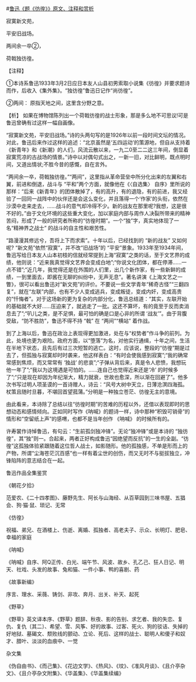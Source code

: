 #[鲁迅《题《彷徨》》原文、注释和赏析](https://www.vrrw.net/wx/9369.html)

寂寞新文苑，

平安旧战场。

两间余一卒②，

荷戟独彷徨。

【注释】

①本诗系鲁迅1933年3月2日应日本友人山县初男索取小说集《彷徨》并要求题诗而作，后收入《集外集》。“独彷徨”鲁迅日记作“尚彷徨”。

②两间： 原指天地之间，这里含分野之意。

【析】 如果在博物馆陈列出一个荷戟彷徨的战士形象，那是多么地不可思议!可是鲁迅曾确有过这样一幅自画像。



“寂寞新文苑，平安旧战场。”诗的头两句写的是1926年以前一段时间文坛的情况。对此，鲁迅后来作过这样的追述：“北京虽然是‘五四运动’的策源地，但自从支持着《新青年》和《新潮》的人们，风流云散以来，一九二0至二二这三年间，倒显着寂寞荒凉的古战场的情景。”诗中以对偶句式出之，一新一旧，对比鲜明，既点明时间，又道出情状;不胜今昔的感慨，自在言外。

“两间余一卒，荷戟独彷徨。”“两间”，这里指从革命营垒中所分化出来的左翼和右翼，前进和倒退，战斗与 “平和”两个方面，就像他在《〈自选集〉 自序》里所说的那样：“后来《新青年》的团体散掉了，有的高升，有的退隐，有的前进，我又经验了一回同一战阵中的伙伴还是会这么变化，并且落得一个‘作家’的头衔，依然在沙漠中走来走去，……战斗的意气却冷得不少。新的战友在那里呢?我想，这是很不好的。”由于文化环境的这些重大变化，加以家庭内部与周作人决裂所带来的精神苦闷，形成了一般的研究者所称的“彷徨时期”。一个“独”字，真实地体现了一名“精神界之战士” 的战斗的自主性和艰苦性。

“路漫漫其修远兮，吾将上下而求索”。十年以后，已经找到的 “新的战友” 又如何呢? “新文苑”依然“寂寞”，并不改“旧战场”的 “平安”景象。1933年至1934年间，鲁迅写给日本友人山本初枝的信就经常提到上海“寂寞”之类的话，至于文艺界的成绩，他则说：“近来我真觉得文艺界会变成白地”;“你说文化团体，都在停滞……一点不错”;“近几年，我觉得还是在外围的人们里，出几个新作家，有一些新鲜的成绩，一到里面去，即酱在无聊的纠纷中，无声无息”。著名讲演《上海文艺之一瞥》，很可以看出鲁迅对“新文苑”的评价。不要说一些文学青年“稀奇古怪”“三翻四复”，就在“左联”内部，也有不少人变成逃兵，变成叛徒，变成内奸，变成高贵的“忏悔者”。对于这场新的更为复杂的内部分化，鲁迅总结道：“其实，左联开始的基础就不大好……压迫来了，就逃走了一批。这还不算坏，有的竟至于反而卖消息去了”;“叭儿之类，是不足惧，最可怕的确是口是心非的所谓 ‘战友’”。由于背腹受敌，“防不胜防”，鲁迅不得不持 “戟” 在 “两间”“横站” 着作战。

到了上海以后，鲁迅在政治上表现得更加激进，处在与“权势者”作斗争的前列。为此，处境也更为艰险。政府方面，以“堕落”为名，对他实行通缉，十年之间，生活在半地下状态，且先后有过三次短暂的逃亡。这时，应该说，整段的“彷徨”期是过去了，但孤独与寂寞却时时袭来，他这样表白：“有时会使我感到寂寞”;“我的确常常感到焦烦，而又常常有 ‘独战’ 的悲哀”;“子弹从背后来，真是令人悲愤，我想玩他一年了”;“我以为这境遇是可怕的。……连自己也觉得近来还是‘冷’ 的时候多了”;“只是现在却因为年纪渐大，精力就衰，世故也愈深，所以渐在回避了”。他多次书写过明人项圣谟的一首诗赠人，诗云：“风号大树中天立，日薄沧溟四海孤。杖策且随时旦暮，不堪回首望菰蒲。”分明是一种独立苍茫、彷徨无主的意境。

由此看来，本诗除了总结以往“彷徨时期”的苦难的历程以外，还借以表现即时的思想动态和感情倾向。正如同时写作《呐喊》的题诗一样，诗中那种“积毁可销骨”的情形和“空留纸上声”的感喟，也都不是当年创作 《呐喊》 的时候所有的。

许寿裳作诗悼鲁迅，有句云：“生前孤剑独冲锋”。无论“独冲锋”或是本诗的 “独彷徨”，其“独”则一。合起来，两者正好构成鲁迅“因绝望而反抗”的一生的全副。“彷徨”这孤独体验紧跟随着这位哲人战士，如影随形。他的孤独感，不单是形而上的产物，所谓“尘海苍茫沉百感”也一样有着尘世的创伤，而又无时不与挺拔独立，冲锋陷阵的意志结合在一起。

鲁迅作品全集鉴赏

《朝花夕拾》

范爱农、《二十四孝图》、藤野先生、阿长与山海经、从百草园到三味书屋、五猖会、狗·猫·鼠、琐记、无常

《仿徨》

祝福、弟兄、在酒楼上、伤逝、离婚、孤独者、高老夫子、示众、长明灯、肥皂、幸福的家庭

《呐喊》

《呐喊》自序、阿Q正传、白光、端午节、风波、故乡、孔乙己、狂人日记、明天、社戏、头发的故事、兔和猫、一件小事、鸭的喜剧、药

《故事新编》

序言、理水、采薇、铸剑、非攻、奔月、出关、补天、起死

《野草》

《野草》英文译本序、《野草》题辞、秋夜、影的告别、求乞者、我的失恋、复仇、复仇〔其二〕、希望、雪、风筝、好的故事、过客、死火、狗的驳诘、失掉的好地狱、墓碣文、颓败线的颤动、立论、死后、这样的战士、聪明人和傻子和奴才、腊叶、淡淡的血痕中、一觉

杂文集

《伪自由书》、《而己集》、《花边文学》、《热风》、《坟》、《准风月谈》、《且介亭杂文》、《且介亭杂文附集》、《华盖集》、《华盖集续编》

